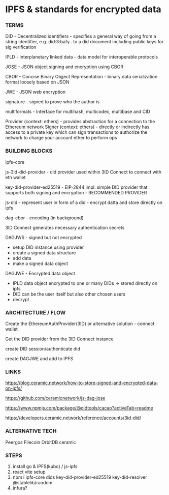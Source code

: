 # IPFS & standards for encrypted data 

### TERMS

DID - Decentralized identifiers - specifies a general way of going from a string identifier, e.g. did:3:bafy.. to a did document including public keys for sig verification

IPLD - interplanetary linked data - data model for interoperable protocols

JOSE - JSON object signing and encryption using CBOR

CBOR - Concise Binary Objject Representation - binary data serialization format loosely based on JSON

JWE - JSON web encryption

signature - signed to prove who the author is

multiformats - Interface for multihash, multicodec, multibase and CID

Provider (context: ethers) - provides abstraction for a connection to the Ethereum network
Signer (context: ethers) - directly or indirectly has access to a private key which can sign transactions to authorize the network to charge your account ether to perform ops


### BUILDING BLOCKS 

ipfs-core

js-3id-did-provider - did provider used within 3ID Connect to connect with eth wallet

key-did-provider-ed25519 - EIP-2844 impl. simple DID provider that supports both signing and encryption - RECOMMENDED PROVIDER

js-did - represent user in form of a did - encrypt datta and store directly on ipfs

dag-cbor - encoding (in background)

3ID Connect generates necessary authentication secrets


DAGJWS - signed but not encrypted
- setup DID instance using provider
- create a signed data structure
- add data
- make a signed data object


DAGJWE - Encrypted data object
- IPLD data object encrypted to one or many DIDs -> stored directly on ipfs
- DID can be the user itself but also other chosen users
- decrypt

### ARCHITECTURE / FLOW

Create the EthereumAuthProvider(3ID) or alternative solution - connect wallet

Get the DID provider from the 3ID Connect instance

create DID session/authenticate did

create DAGJWE and add to IPFS


### LINKS

https://blog.ceramic.network/how-to-store-signed-and-encrypted-data-on-ipfs/

https://github.com/ceramicnetwork/js-dag-jose

https://www.npmjs.com/package/@didtools/cacao?activeTab=readme

https://developers.ceramic.network/reference/accounts/3id-did/



### ALTERNATIVE TECH

Peergos
Filecoin
OrbitDB
ceramic


### STEPS

1. install go & IPFS(kubo) / js-ipfs
2. react vite setup
3. npm i ipfs-core dids key-did-provider-ed25519 key-did-resolver @stablelib/random
4. infura?
